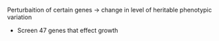 Perturbaition of certain genes -> change in level of heritable phenotypic variation
- Screen 47 genes that effect growth

